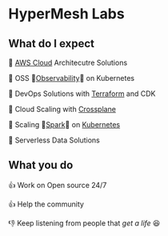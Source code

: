 # HyperMesh Labs

## What do I expect


:rocket: [AWS Cloud](https://aws.amazon.com/) Architecutre Solutions

:rocket: OSS :microscope:[Observability](https://radar.cncf.io/):microscope: on Kubernetes

:rocket: DevOps Solutions with [Terraform](https://www.terraform.io/) and CDK

:rocket: Cloud Scaling with [Crossplane](https://crossplane.io/)

:rocket: Scaling :star2:[Spark](https://spark.apache.org/):star2: on [Kubernetes](https://kubernetes.io/)

:rocket: Serverless Data Solutions

## What you do

:+1: Work on Open source 24/7

:+1: Help the community

:thumbsdown: Keep listening from people that *get a life* :laughing:

